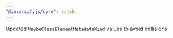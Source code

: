 ```yaml
---
"@inversifyjs/core": patch
---
```


Updated `MaybeClassElementMetadataKind` values to avoid collisions
